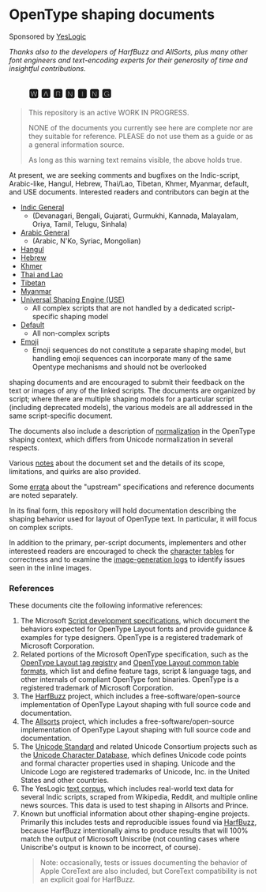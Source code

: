 # OpenType shaping documents #

Sponsored by [YesLogic](https://yeslogic.com/) 

_<aside>Thanks also to the developers of HarfBuzz and AllSorts, plus many other font engineers and text-encoding experts for their generosity of time and insightful contributions.</aside>_

## &nbsp;&nbsp;&nbsp;&nbsp;&nbsp;&nbsp;&nbsp;&nbsp;&#127366; &#127344; &#127361; &#127357; &#127352; &#127357; &#127350; ##
>
> This repository is an active WORK IN PROGRESS.
>
> NONE of the documents you currently see here are complete
> nor are they suitable for reference. PLEASE do not use
> them as a guide or as a general information source.
>
> As long as this warning text remains visible, the above 
> holds true. 

At present, we are seeking comments and bugfixes on the Indic-script,
Arabic-like, Hangul, Hebrew, Thai/Lao, Tibetan, Khmer, Myanmar,
default, and USE documents. Interested readers and contributors can
begin at the

  - [Indic General](opentype-shaping-indic-general.md) 
    - (Devanagari, Bengali, Gujarati, Gurmukhi, Kannada, Malayalam,
      Oriya, Tamil, Telugu, Sinhala) 
  - [Arabic General](opentype-shaping-arabic-general.md)
    - (Arabic, N'Ko, Syriac, Mongolian)
  - [Hangul](opentype-shaping-hangul.md)
  - [Hebrew](opentype-shaping-hebrew.md)
  - [Khmer](opentype-shaping-khmer.md)
  - [Thai and Lao](opentype-shaping-thai-lao.md)
  - [Tibetan](opentype-shaping-tibetan.md)
  - [Myanmar](opentype-shaping-myanmar.md)
  - [Universal Shaping Engine (USE)](opentype-shaping-use.md)
    - All complex scripts that are not handled by a dedicated
      script-specific shaping model
  - [Default](opentype-shaping-default.md)
    - All non-complex scripts
  - [Emoji](opentype-shaping-emoji.md)
    - Emoji sequences do not constitute a separate shaping model,
      but handling emoji sequences can incorporate many of the same
      Opentype mechanisms and should not be overlooked
  
shaping documents and are encouraged to submit their feedback
on the text or images of any of the linked scripts.  The documents are
organized by script; where there are multiple shaping models for a
particular script (including deprecated models), the various models are
all addressed in the same script-specific document.

The documents also include a description of
[normalization](opentype-shaping-normalization.md) in the OpenType
shaping context, which differs from Unicode normalization in several
respects.

Various [notes](notes/README.md) about the document set and the details
of its scope, limitations, and quirks are also provided.

Some [errata](errata.md) about the "upstream" specifications and
reference documents are noted separately.

In its final form, this repository will hold documentation describing
the shaping behavior used for layout of OpenType text. In particular,
it will focus on complex scripts.

In addition to the primary, per-script documents, implementers and
other interesteed readers are encouraged to check the
[character tables](character-tables/README.md) for correctness and to
examine the [image-generation logs](/images/README.md) to identify
issues seen in the inline images.

### References

These documents cite the following informative references:

1. The Microsoft [Script development
   specifications](https://docs.microsoft.com/en-us/typography/script-development/standard),
   which document the behaviors expected for OpenType Layout fonts and
   provide guidance &amp; examples for type designers. OpenType is a
   registered trademark of Microsoft Corporation. 
2. Related portions of the Microsoft OpenType specification, such as the
   [OpenType Layout tag
   registry](https://docs.microsoft.com/en-us/typography/opentype/spec/ttoreg)
   and [OpenType Layout common table
   formats](https://docs.microsoft.com/en-us/typography/opentype/spec/chapter2),
   which list and define feature tags, script &amp; language tags, and
   other internals of compliant OpenType font binaries. OpenType is a
   registered trademark of Microsoft Corporation. 
3. The [HarfBuzz](https://github.com/harfbuzz/harfbuzz) project, which
   includes a free-software/open-source implementation of OpenType
   Layout shaping with full source code and documentation. 
4. The [Allsorts](https://github.com/yeslogic/allsorts) project, which
   includes a free-software/open-source implementation of OpenType
   Layout shaping with full source code and documentation.
5. The [Unicode
   Standard](http://www.unicode.org/standard/standard.html) and
   related Unicode Consortium projects such as the [Unicode Character
   Database](http://www.unicode.org/reports/tr44/), which defines
   Unicode code points and formal character properties used in
   shaping. Unicode and the Unicode Logo are registered trademarks of
   Unicode, Inc. in the United States and other countries.
6. The YesLogic [text corpus](https://github.com/yeslogic/corpus),
   which includes real-world text data for several Indic scripts,
   scraped from Wikipedia, Reddit, and multiple online news
   sources. This data is used to test shaping in Allsorts and Prince.
7. Known but unofficial information about other shaping-engine
   projects. Primarily this includes tests and reproducible issues
   found via [HarfBuzz](https://github.com/harfbuzz/harfbuzz), because
   HarfBuzz intentionally aims to produce results that will 100% match
   the output of Microsoft Uniscribe (not counting cases where
   Uniscribe's output is known to be incorrect, of course).
   > Note: occasionally, tests or issues documenting the behavior of
   > Apple CoreText are also included, but CoreText compatibility is
   > not an explicit goal for HarfBuzz.
   
